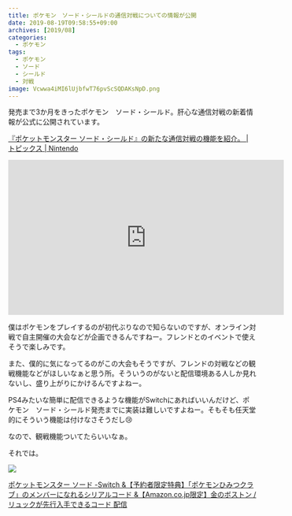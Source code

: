 ```yaml
---
title: ポケモン　ソード・シールドの通信対戦についての情報が公開
date: 2019-08-19T09:58:55+09:00
archives: [2019/08]
categories:
  - ポケモン
tags:
  - ポケモン
  - ソード
  - シールド
  - 対戦
image: Vcwwa4iMI6lUjbfwT76pvScSQDAKsNpD.png
---
```

発売まで3か月をきったポケモン　ソード・シールド。肝心な通信対戦の新着情報が公式に公開されています。

[『ポケットモンスター ソード・シールド』の新たな通信対戦の機能を紹介。 | トピックス | Nintendo](https://topics.nintendo.co.jp/c/article/a4be298b-b8c3-11e9-b641-063b7ac45a6d.html)

<!--more-->

<iframe width="560" height="315" src="https://www.youtube.com/embed/1zs-1uFKO-s" frameborder="0" allow="accelerometer; autoplay; encrypted-media; gyroscope; picture-in-picture" allowfullscreen></iframe>

僕はポケモンをプレイするのが初代ぶりなので知らないのですが、オンライン対戦で自主開催の大会などが企画できるんですねー。フレンドとのイベントで使えそうで楽しみです。

また、僕的に気になってるのがこの大会もそうですが、フレンドの対戦などの観戦機能などがほしいなぁと思う所。そういうのがないと配信環境ある人しか見れないし、盛り上がりにかけるんですよねー。

PS4みたいな簡単に配信できるような機能がSwitchにあればいいんだけど、ポケモン　ソード・シールド発売までに実装は難しいですよねー。そもそも任天堂的にそういう機能は付けなさそうだし😢

なので、観戦機能ついてたらいいなぁ。

それでは。

<div class="amazfy">
<a href="https://www.amazon.co.jp/dp/B07V4K245L?tag=t4traw-22">
<img src="https://ws-fe.amazon-adsystem.com/widgets/q?_encoding=UTF8&ASIN=B07V4K245L&Format=_SL250_&ID=AsinImage&MarketPlace=JP&ServiceVersion=20070822&WS=1&tag=t4traw-22&language=ja_JP">
<p>ポケットモンスター ソード -Switch &【予約者限定特典】「ポケモンひみつクラブ」のメンバーになれるシリアルコード &【Amazon.co.jp限定】金のボストン / リュックが先行入手できるコード 配信</p>
</a>
</div>